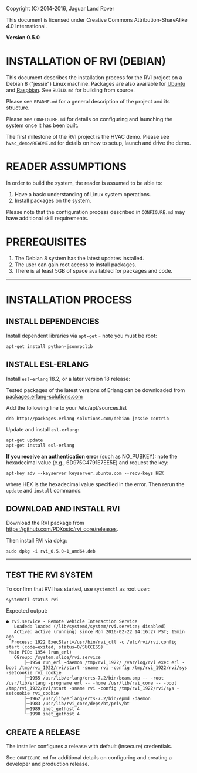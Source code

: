 Copyright (C) 2014-2016, Jaguar Land Rover

This document is licensed under Creative Commons
Attribution-ShareAlike 4.0 International.

**Version 0.5.0**

# INSTALLATION OF RVI (DEBIAN) #

This document describes the installation process for the RVI project 
on a Debian 8 ("jessie") Linux machine. Packages are also available 
for [Ubuntu](INSTALL_ubuntu.md) and [Raspbian](INSTALL_raspbian.md). 
See ```BUILD.md``` for building from source.

Please see ```README.md``` for a general description of the project
and its structure.

Please see ```CONFIGURE.md``` for details on configuring and launching
the system once it has been built.

The first milestone of the RVI project is the HVAC demo. Please see
```hvac_demo/README.md``` for details on how to setup, launch and
drive the demo.

# READER ASSUMPTIONS #
In order to build the system, the reader is assumed to be able to:

1. Have a basic understanding of Linux system operations.
2. Install packages on the system.

Please note that the configuration process described in
```CONFIGURE.md``` may have additional skill requirements.

# PREREQUISITES #

1. The Debian 8 system has the latest updates installed.
2. The user can gain root access to install packages.
3. There is at least 5GB of space availabled for packages and code.

----

# INSTALLATION PROCESS #

## INSTALL DEPENDENCIES ##

Install dependent libraries via ```apt-get``` - note you must be root:

    apt-get install python-jsonrpclib

## INSTALL ESL-ERLANG ##

Install `esl-erlang` 18.2, or a later version 18 release:

Tested packages of the latest versions of Erlang can be downloaded from 
[packages.erlang-solutions.com](https://www.erlang-solutions.com/resources/download.html)

Add the following line to your /etc/apt/sources.list

    deb http://packages.erlang-solutions.com/debian jessie contrib

Update and install `esl-erlang`:

    apt-get update
    apt-get install esl-erlang

**If you receive an authentication error** (such as NO_PUBKEY): note 
the hexadecimal value (e.g., 6D975C4791E7EE5E) and request the key:

    apt-key adv --keyserver keyserver.ubuntu.com --recv-keys HEX

where HEX is the hexadecimal value specified in the error. 
Then rerun the ```update``` and ```install``` commands.

## DOWNLOAD AND INSTALL RVI ##

Download the RVI package from https://github.com/PDXostc/rvi_core/releases.

Then install RVI via dpkg:

    sudo dpkg -i rvi_0.5.0-1_amd64.deb

----

## TEST THE RVI SYSTEM ##

To confirm that RVI has started, use `systemctl` as root user:

    systemctl status rvi

Expected output:

    ● rvi.service - Remote Vehicle Interaction Service
       Loaded: loaded (/lib/systemd/system/rvi.service; disabled)
       Active: active (running) since Mon 2016-02-22 14:16:27 PST; 15min ago
      Process: 1922 ExecStart=/usr/bin/rvi_ctl -c /etc/rvi/rvi.config start (code=exited, status=0/SUCCESS)
     Main PID: 1954 (run_erl)
       CGroup: /system.slice/rvi.service
           ├─1954 run_erl -daemon /tmp/rvi_1922/ /var/log/rvi exec erl -boot /tmp/rvi_1922/rvi/start -sname rvi -config /tmp/rvi_1922/rvi/sys -setcookie rvi_cookie
           ├─1955 /usr/lib/erlang/erts-7.2/bin/beam.smp -- -root /usr/lib/erlang -progname erl -- -home /usr/lib/rvi_core -- -boot /tmp/rvi_1922/rvi/start -sname rvi -config /tmp/rvi_1922/rvi/sys -setcookie rvi_cookie
           ├─1962 /usr/lib/erlang/erts-7.2/bin/epmd -daemon
           ├─1983 /usr/lib/rvi_core/deps/bt/priv/bt
           ├─1989 inet_gethost 4
           └─1990 inet_gethost 4

## CREATE A RELEASE ##

The installer configures a release with default (insecure) credentials.

See ```CONFIGURE.md``` for additional details on configuring and
creating a developer and production release.

